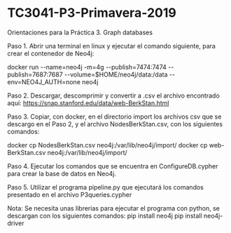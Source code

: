 # TC3041-P3-Primavera-2019
Orientaciones para la Práctica 3. Graph databases

Paso 1. Abrir una terminal en linux y ejecutar el comando siguiente, para crear el contenedor de Neo4j:

  docker run --name=neo4j -m=4g --publish=7474:7474 --publish=7687:7687 --volume=$HOME/neo4j/data:/data --env=NEO4J_AUTH=none neo4j

Paso 2. Descargar, descomprimir y convertir a .csv el archivo encontrado aquí: https://snap.stanford.edu/data/web-BerkStan.html

Paso 3. Copiar, con docker, en el directorio import los archivos csv que se descargo en el Paso 2, y el archivo NodesBerkStan.csv, con los siguientes comandos:

  docker cp NodesBerkStan.csv neo4j:/var/lib/neo4j/import/
  docker cp web-BerkStan.csv neo4j:/var/lib/neo4j/import/

Paso 4. Ejecutar los comandos que se encuentra en ConfigureDB.cypher para crear la base de datos en Neo4j.

Paso 5. Utilizar el programa pipeline.py que ejecutará los comandos presentado en el archivo P3queries.cypher

Nota: Se necesita unas librerias para ejecutar el programa con python, se descargan con los siguientes comandos:
  pip install neo4j
  pip install neo4j-driver
  
